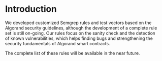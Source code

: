 # Introduction

We developed customized Semgrep rules and test vectors based on the Algorand security guidelines, although the development of a complete rule
set is still on-going. Our rules focus on the sanity check and the detection of known vulnerabilities, which helps finding bugs and
strengthening the security fundamentals of Algorand smart contracts.

The complete list of these rules will be available in the near future.

